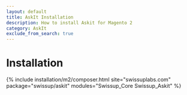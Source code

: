 ```yaml
---
layout: default
title: AskIt Installation
description: How to install Askit for Magento 2
category: AskIt
exclude_from_search: true
---
```


# Installation

{% include installation/m2/composer.html site="swissuplabs.com" package="swissup/askit" modules="Swissup_Core Swissup_Askit" %}
